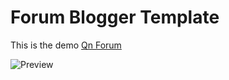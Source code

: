 # Forum Blogger Template
This is the demo 
[Qn Forum](https://qnforum.blogspot.com/)

![Preview](https://lh3.googleusercontent.com/-qJmjgIWUSAQ/W8zVtLo-bRI/AAAAAAAAAa4/5rDLiqUEtEUvLI8dBaQBzhFG2LsF7YS5QCLcBGAs/s1600/qn-forum-min.PNG)
